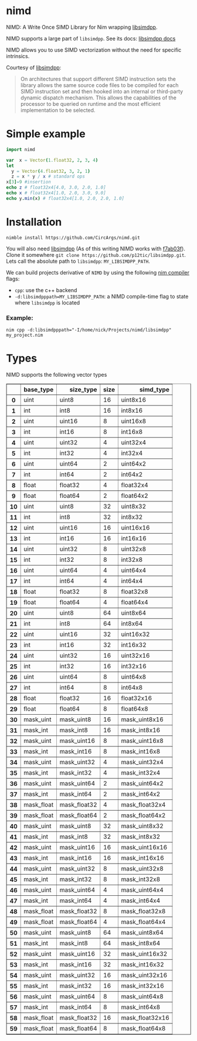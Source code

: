 # nimd
NIMD: A Write Once SIMD Library for Nim wrapping [libsimdpp](https://github.com/p12tic/libsimdpp).

NIMD supports a large part of `libsimdpp`. See its docs: [libsimdpp docs](https://p12tic.github.io/libsimdpp/v2.2-dev/libsimdpp/w/)

NIMD allows you to use SIMD vectorization without the need for specific intrinsics. 

Courtesy of [libsimdpp](https://github.com/p12tic/libsimdpp):

> On architectures that support different SIMD instruction sets the library allows the same source code files to be compiled for each SIMD instruction set and then hooked into an internal or third-party dynamic dispatch mechanism. This allows the capabilities of the processor to be queried on runtime and the most efficient implementation to be selected.


# Simple example
```nim
import nimd

var  x = Vector(1.float32, 2, 3, 4)
let 
  y = Vector(4.float32, 3, 2, 1)
  z = x * y / x # standard ops
x[3]=9 #insertion
echo z # float32x4[4.0, 3.0, 2.0, 1.0]
echo x # float32x4[1.0, 2.0, 3.0, 9.0]
echo y.min(x) # float32x4[1.0, 2.0, 2.0, 1.0]
```

# Installation
`nimble install https://github.com/CircArgs/nimd.git`

You will also need [libsimdpp](https://github.com/p12tic/libsimdpp) (As of this writing NIMD works with [f7ab03f](https://github.com/p12tic/libsimdpp/commit/f7ab03f4b1e94fc24d5dfff29baf2b71bb07b91d)). Clone it somewhere `git clone https://github.com/p12tic/libsimdpp.git`. Lets call the absolute path to `libsimdpp`: `MY_LIBSIMDPP_PATH`.

We can build projects derivative of `NIMD` by using the following [nim compiler](https://nim-lang.org/docs/nimc.html) flags:

- `cpp`: use the c++ backend
- `-d:libsimdpppath=MY_LIBSIMDPP_PATH`: a NIMD compile-time flag to state where `libsimdpp` is located

### Example:
`nim cpp -d:libsimdpppath="-I/home/nick/Projects/nimd/libsimdpp" my_project.nim`

# Types
NIMD supports the following vector types
<table border="1" class="dataframe">  <thead>    <tr style="text-align: right;">      <th></th>      <th>base_type</th>      <th>size_type</th>      <th>size</th>      <th>simd_type</th>    </tr>  </thead>  <tbody>    <tr>      <th>0</th>      <td>uint</td>      <td>uint8</td>      <td>16</td>      <td>uint8x16</td>    </tr>    <tr>      <th>1</th>      <td>int</td>      <td>int8</td>      <td>16</td>      <td>int8x16</td>    </tr>    <tr>      <th>2</th>      <td>uint</td>      <td>uint16</td>      <td>8</td>      <td>uint16x8</td>    </tr>    <tr>      <th>3</th>      <td>int</td>      <td>int16</td>      <td>8</td>      <td>int16x8</td>    </tr>    <tr>      <th>4</th>      <td>uint</td>      <td>uint32</td>      <td>4</td>      <td>uint32x4</td>    </tr>    <tr>      <th>5</th>      <td>int</td>      <td>int32</td>      <td>4</td>      <td>int32x4</td>    </tr>    <tr>      <th>6</th>      <td>uint</td>      <td>uint64</td>      <td>2</td>      <td>uint64x2</td>    </tr>    <tr>      <th>7</th>      <td>int</td>      <td>int64</td>      <td>2</td>      <td>int64x2</td>    </tr>    <tr>      <th>8</th>      <td>float</td>      <td>float32</td>      <td>4</td>      <td>float32x4</td>    </tr>    <tr>      <th>9</th>      <td>float</td>      <td>float64</td>      <td>2</td>      <td>float64x2</td>    </tr>    <tr>      <th>10</th>      <td>uint</td>      <td>uint8</td>      <td>32</td>      <td>uint8x32</td>    </tr>    <tr>      <th>11</th>      <td>int</td>      <td>int8</td>      <td>32</td>      <td>int8x32</td>    </tr>    <tr>      <th>12</th>      <td>uint</td>      <td>uint16</td>      <td>16</td>      <td>uint16x16</td>    </tr>    <tr>      <th>13</th>      <td>int</td>      <td>int16</td>      <td>16</td>      <td>int16x16</td>    </tr>    <tr>      <th>14</th>      <td>uint</td>      <td>uint32</td>      <td>8</td>      <td>uint32x8</td>    </tr>    <tr>      <th>15</th>      <td>int</td>      <td>int32</td>      <td>8</td>      <td>int32x8</td>    </tr>    <tr>      <th>16</th>      <td>uint</td>      <td>uint64</td>      <td>4</td>      <td>uint64x4</td>    </tr>    <tr>      <th>17</th>      <td>int</td>      <td>int64</td>      <td>4</td>      <td>int64x4</td>    </tr>    <tr>      <th>18</th>      <td>float</td>      <td>float32</td>      <td>8</td>      <td>float32x8</td>    </tr>    <tr>      <th>19</th>      <td>float</td>      <td>float64</td>      <td>4</td>      <td>float64x4</td>    </tr>    <tr>      <th>20</th>      <td>uint</td>      <td>uint8</td>      <td>64</td>      <td>uint8x64</td>    </tr>    <tr>      <th>21</th>      <td>int</td>      <td>int8</td>      <td>64</td>      <td>int8x64</td>    </tr>    <tr>      <th>22</th>      <td>uint</td>      <td>uint16</td>      <td>32</td>      <td>uint16x32</td>    </tr>    <tr>      <th>23</th>      <td>int</td>      <td>int16</td>      <td>32</td>      <td>int16x32</td>    </tr>    <tr>      <th>24</th>      <td>uint</td>      <td>uint32</td>      <td>16</td>      <td>uint32x16</td>    </tr>    <tr>      <th>25</th>      <td>int</td>      <td>int32</td>      <td>16</td>      <td>int32x16</td>    </tr>    <tr>      <th>26</th>      <td>uint</td>      <td>uint64</td>      <td>8</td>      <td>uint64x8</td>    </tr>    <tr>      <th>27</th>      <td>int</td>      <td>int64</td>      <td>8</td>      <td>int64x8</td>    </tr>    <tr>      <th>28</th>      <td>float</td>      <td>float32</td>      <td>16</td>      <td>float32x16</td>    </tr>    <tr>      <th>29</th>      <td>float</td>      <td>float64</td>      <td>8</td>      <td>float64x8</td>    </tr>    <tr>      <th>30</th>      <td>mask_uint</td>      <td>mask_uint8</td>      <td>16</td>      <td>mask_uint8x16</td>    </tr>    <tr>      <th>31</th>      <td>mask_int</td>      <td>mask_int8</td>      <td>16</td>      <td>mask_int8x16</td>    </tr>    <tr>      <th>32</th>      <td>mask_uint</td>      <td>mask_uint16</td>      <td>8</td>      <td>mask_uint16x8</td>    </tr>    <tr>      <th>33</th>      <td>mask_int</td>      <td>mask_int16</td>      <td>8</td>      <td>mask_int16x8</td>    </tr>    <tr>      <th>34</th>      <td>mask_uint</td>      <td>mask_uint32</td>      <td>4</td>      <td>mask_uint32x4</td>    </tr>    <tr>      <th>35</th>      <td>mask_int</td>      <td>mask_int32</td>      <td>4</td>      <td>mask_int32x4</td>    </tr>    <tr>      <th>36</th>      <td>mask_uint</td>      <td>mask_uint64</td>      <td>2</td>      <td>mask_uint64x2</td>    </tr>    <tr>      <th>37</th>      <td>mask_int</td>      <td>mask_int64</td>      <td>2</td>      <td>mask_int64x2</td>    </tr>    <tr>      <th>38</th>      <td>mask_float</td>      <td>mask_float32</td>      <td>4</td>      <td>mask_float32x4</td>    </tr>    <tr>      <th>39</th>      <td>mask_float</td>      <td>mask_float64</td>      <td>2</td>      <td>mask_float64x2</td>    </tr>    <tr>      <th>40</th>      <td>mask_uint</td>      <td>mask_uint8</td>      <td>32</td>      <td>mask_uint8x32</td>    </tr>    <tr>      <th>41</th>      <td>mask_int</td>      <td>mask_int8</td>      <td>32</td>      <td>mask_int8x32</td>    </tr>    <tr>      <th>42</th>      <td>mask_uint</td>      <td>mask_uint16</td>      <td>16</td>      <td>mask_uint16x16</td>    </tr>    <tr>      <th>43</th>      <td>mask_int</td>      <td>mask_int16</td>      <td>16</td>      <td>mask_int16x16</td>    </tr>    <tr>      <th>44</th>      <td>mask_uint</td>      <td>mask_uint32</td>      <td>8</td>      <td>mask_uint32x8</td>    </tr>    <tr>      <th>45</th>      <td>mask_int</td>      <td>mask_int32</td>      <td>8</td>      <td>mask_int32x8</td>    </tr>    <tr>      <th>46</th>      <td>mask_uint</td>      <td>mask_uint64</td>      <td>4</td>      <td>mask_uint64x4</td>    </tr>    <tr>      <th>47</th>      <td>mask_int</td>      <td>mask_int64</td>      <td>4</td>      <td>mask_int64x4</td>    </tr>    <tr>      <th>48</th>      <td>mask_float</td>      <td>mask_float32</td>      <td>8</td>      <td>mask_float32x8</td>    </tr>    <tr>      <th>49</th>      <td>mask_float</td>      <td>mask_float64</td>      <td>4</td>      <td>mask_float64x4</td>    </tr>    <tr>      <th>50</th>      <td>mask_uint</td>      <td>mask_uint8</td>      <td>64</td>      <td>mask_uint8x64</td>    </tr>    <tr>      <th>51</th>      <td>mask_int</td>      <td>mask_int8</td>      <td>64</td>      <td>mask_int8x64</td>    </tr>    <tr>      <th>52</th>      <td>mask_uint</td>      <td>mask_uint16</td>      <td>32</td>      <td>mask_uint16x32</td>    </tr>    <tr>      <th>53</th>      <td>mask_int</td>      <td>mask_int16</td>      <td>32</td>      <td>mask_int16x32</td>    </tr>    <tr>      <th>54</th>      <td>mask_uint</td>      <td>mask_uint32</td>      <td>16</td>      <td>mask_uint32x16</td>    </tr>    <tr>      <th>55</th>      <td>mask_int</td>      <td>mask_int32</td>      <td>16</td>      <td>mask_int32x16</td>    </tr>    <tr>      <th>56</th>      <td>mask_uint</td>      <td>mask_uint64</td>      <td>8</td>      <td>mask_uint64x8</td>    </tr>    <tr>      <th>57</th>      <td>mask_int</td>      <td>mask_int64</td>      <td>8</td>      <td>mask_int64x8</td>    </tr>    <tr>      <th>58</th>      <td>mask_float</td>      <td>mask_float32</td>      <td>16</td>      <td>mask_float32x16</td>    </tr>    <tr>      <th>59</th>      <td>mask_float</td>      <td>mask_float64</td>      <td>8</td>      <td>mask_float64x8</td>    </tr>  </tbody></table>
